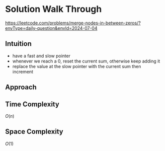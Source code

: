 # Solution Walk Through
https://leetcode.com/problems/merge-nodes-in-between-zeros/?envType=daily-question&envId=2024-07-04

## Intuition
- have a fast and slow pointer
- whenever we reach a 0, reset the current sum, otherwise keep adding it
- replace the value at the slow pointer with the current sum then increment

## Approach

## Time Complexity
$O(n)$

## Space Complexity
$O(1)$



